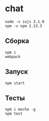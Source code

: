 # chat

	node -v iojs 3.1.0
	npm -v npm 2.13.3

## Сборка
	npm i
	webpack
	
## Запуск
	npm start
	
## Тесты
	npm i mocha -g
	npm test